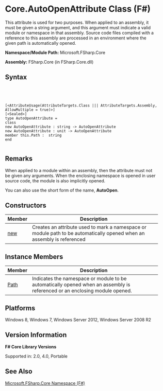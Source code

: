 # Core.AutoOpenAttribute Class (F#)

This attribute is used for two purposes. When applied to an assembly, it must be given a string argument, and this argument must indicate a valid module or namespace in that assembly. Source code files compiled with a reference to this assembly are processed in an environment where the given path is automatically opened.

**Namespace/Module Path:** Microsoft.FSharp.Core

**Assembly:** FSharp.Core (in FSharp.Core.dll)


## Syntax



```




[<AttributeUsage(AttributeTargets.Class ||| AttributeTargets.Assembly, AllowMultiple = true)>]
[<Sealed>]
type AutoOpenAttribute =
class
new AutoOpenAttribute : string -> AutoOpenAttribute
new AutoOpenAttribute : unit -> AutoOpenAttribute
member this.Path :  string
end


```





## Remarks
When applied to a module within an assembly, then the attribute must not be given any arguments. When the enclosing namespace is opened in user source code, the module is also implicitly opened.

You can also use the short form of the name, **AutoOpen**.


## Constructors


|Member|Description|
|------|-----------|
|[new](http://msdn.microsoft.com/en-us/library/d9c945f1-074f-401d-a9c1-1949e3f8170f)|Creates an attribute used to mark a namespace or module path to be automatically opened when an assembly is referenced|

## Instance Members


|Member|Description|
|------|-----------|
|[Path](http://msdn.microsoft.com/en-us/library/477b0567-21ae-4704-8ea5-361ceb360c0f)|Indicates the namespace or module to be automatically opened when an assembly is referenced or an enclosing module opened.|

## Platforms
Windows 8, Windows 7, Windows Server 2012, Windows Server 2008 R2


## Version Information
**F# Core Library Versions**

Supported in: 2.0, 4.0, Portable




## See Also
[Microsoft.FSharp.Core Namespace &#40;F&#35;&#41;](Microsoft.FSharp.Core-Namespace-%5BFSharp%5D.md)

